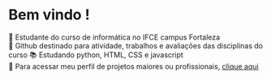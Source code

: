 # Bem vindo !

🏫 Estudante do curso de informática no IFCE campus Fortaleza  
🎯 Github destinado para atividade, trabalhos e avaliações das disciplinas do curso
📚 Estudando python, HTML, CSS e javascript  
📜 Para acessar meu perfil de projetos maiores ou profissionais, <a href='https://github.com/nicolasscarvalho'> clique aqui </a>

<!--
**NicolasCarvalho-IFCE-Institucional/NicolasCarvalho-IFCE-Institucional** is a ✨ _special_ ✨ repository because its `README.md` (this file) appears on your GitHub profile.
